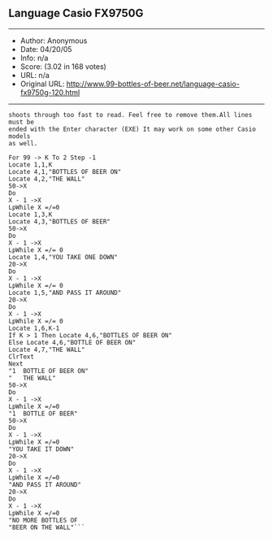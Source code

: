 
## Language Casio FX9750G ##
---
- Author: Anonymous
- Date: 04/20/05
- Info: n/a
- Score:  (3.02 in 168 votes)
- URL: n/a
- Original URL: http://www.99-bottles-of-beer.net/language-casio-fx9750g-120.html
---

```The "Do" loops are only there to make it look a bit nicer - otherwise it just
shoots through too fast to read. Feel free to remove them.All lines must be
ended with the Enter character (EXE) It may work on some other Casio models 
as well.

For 99 -> K To 2 Step -1
Locate 1,1,K
Locate 4,1,"BOTTLES OF BEER ON"
Locate 4,2,"THE WALL"
50->X
Do
X - 1 ->X
LpWhile X =/=0
Locate 1,3,K
Locate 4,3,"BOTTLES OF BEER"
50->X
Do
X - 1 ->X
LpWhile X =/= 0
Locate 1,4,"YOU TAKE ONE DOWN"
20->X
Do
X - 1 ->X
LpWhile X =/= 0
Locate 1,5,"AND PASS IT AROUND"
20->X
Do
X - 1 ->X
LpWhile X =/= 0
Locate 1,6,K-1
If K > 1 Then Locate 4,6,"BOTTLES OF BEER ON"
Else Locate 4,6,"BOTTLE OF BEER ON"
Locate 4,7,"THE WALL"
ClrText
Next
"1  BOTTLE OF BEER ON"
"   THE WALL"
50->X
Do
X - 1 ->X
LpWhile X =/=0
"1  BOTTLE OF BEER"
50->X
Do
X - 1 ->X
LpWhile X =/=0
"YOU TAKE IT DOWN"
20->X
Do
X - 1 ->X
LpWhile X =/=0
"AND PASS IT AROUND"
20->X
Do
X - 1 ->X
LpWhile X =/=0
"NO MORE BOTTLES OF
"BEER ON THE WALL"```